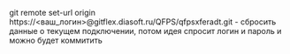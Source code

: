    git remote set-url origin https://<ваш_логин>@gitflex.diasoft.ru/QFPS/qfpsxferadt.git - сбросить данные о текущем подключении, потом идея спросит логин и пароль и можно будет коммитить
   